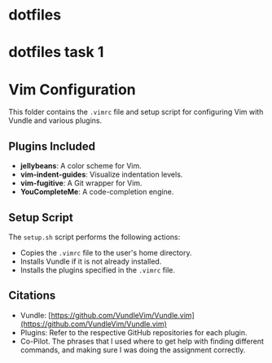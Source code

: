 # dotfiles  

# dotfiles task 1


# Vim Configuration

This folder contains the `.vimrc` file and setup script for configuring Vim with Vundle and various plugins.

## Plugins Included
- **jellybeans**: A color scheme for Vim.
- **vim-indent-guides**: Visualize indentation levels.
- **vim-fugitive**: A Git wrapper for Vim.
- **YouCompleteMe**: A code-completion engine.

## Setup Script
The `setup.sh` script performs the following actions:
- Copies the `.vimrc` file to the user's home directory.
- Installs Vundle if it is not already installed.
- Installs the plugins specified in the `.vimrc` file.

## Citations
- Vundle: [https://github.com/VundleVim/Vundle.vim](https://github.com/VundleVim/Vundle.vim)
- Plugins: Refer to the respective GitHub repositories for each plugin.
- Co-Pilot. The phrases that I used where to get help with finding different commands, and making sure I was doing the assignment correctly.


